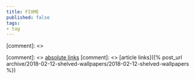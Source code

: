 ```yaml
---
title: FIXME
published: false
tags:
- tag
---
```


[comment]: <> <div class="inlineimgs" markdown="1">
[comment]: <> <a href="{{ site.url }}{{ page.url }}">absolute links</a>
[comment]: <> [article links]({% post_url archive/2018-02-12-shelved-wallpapers/2018-02-12-shelved-wallpapers %})
